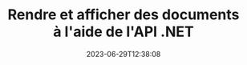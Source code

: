 ---
############################# Static ##########################
layout: "landing"
date: 2023-06-29T12:38:08
draft: false

lang: fr
product: "Viewer"
product_tag: "viewer"
platform: ".NET"
platform_tag: "net"

############################# Drop-down ############################
supported_platforms:
  items:
    # supported_platforms loop
    - title: ".NET"
      tag: "net"
    # supported_platforms loop
    - title: "Java"
      tag: "java"
    # supported_platforms loop
    - title: "Node.js"
      tag: "nodejs-java" 
    # supported_platforms loop
    - title: "Python"
      tag: "python-net"

############################# Head ############################
head_title: "API de visualisation de documents .NET, rendu PDF Word Excel Image HTML Diagramme"
head_description: "Visionneuse de fichiers C# ASP.NET et API de rendu. Ajoutez une visionneuse PDF, une visionneuse Word, une visionneuse Excel, une visionneuse d'images, une visionneuse HTML et des fonctionnalités de visionneuse de courrier électronique dans les applications .NET."

############################# Header ##########################
title: "Rendre et afficher des documents<br>à l'aide de l'API .NET"
description: "API de visualisation puissante pour restituer plus de 180 formats de documents au format PDF, HTML et Image avec des options de configuration polyvalentes."
words:
  for: "for"

actions:
  viewer_demo: true
  viewer_demo_file_name: "quarterly-report.docx"
  main: "Téléchargement gratuit de NuGet"
  main_link: "https://www.nuget.org/packages/GroupDocs.Viewer"
  alt: "Licence"
  alt_link: "https://purchase.groupdocs.com/pricing/viewer/net"
  title: "Prêt à commencer?"
  description: "Essayez les fonctionnalités de GroupDocs.Viewer gratuitement ou demandez une licence"

release:
  title: "Version {0} publiée"
  notes: "Nouveautés"
  downloads: "Téléchargements"
  link: "https://releases.groupdocs.com/viewer/net/release-notes/latest/"

code:
  title: "Rendre les fichiers PDF en C#"
  more: "Plus d'exemples"
  more_link: "https://github.com/groupdocs-viewer/GroupDocs.Viewer-for-.NET"
  install: "dotnet add package GroupDocs.Viewer"
  content: |
    ```csharp {style=abap}   
    // Charger le fichier PDF source
    using (var viewer = new Viewer("resume.pdf"))
    {
        // Définir les options HTML de sortie
        var viewOptions = 
        HtmlViewOptions.ForEmbeddedResources("page{0}.html");
        
        // Rendu PDF en HTML avec des ressources intégrées        
        viewer.View(viewOptions);
    }
    ```

############################# Overview ############################
overview:
  enable: true
  title: "GroupDocs.Viewer en un coup d'œil"
  description: "API pour restituer, afficher, convertir des documents, des diapositives, des diagrammes et de nombreux autres types de documents dans les applications .NET"
  features:
    # feature loop
    - title: "Visualisez les documents de manière efficace et fiable"
      content: "Avec l'API GroupDocs.Viewer, vous pouvez restituer efficacement des documents de tous les formats pris en charge au format HTML, JPEG, PNG et PDF avec des options flexibles et puissantes tout en préservant l'intégrité du contenu et de la structure du document. GroupDocs.Viewer prend en charge .NET Framework 4.6.2 et .NET 6.0, il fonctionne sur les plateformes Windows et Linux."

    # feature loop
    - title: "Les formats de fichiers et de documents les plus courants sont pris en charge"
      content: "Nous prenons en charge le rendu des 180 formats de fichiers et de documents les plus populaires, notamment Word, Excel, PDF, PowerPoint, la famille de formats OpenDocument, les archives, les images raster et vectorielles, les livres électroniques, les langages de programmation et les balises, ainsi que de nombreux autres types de fichiers, y compris les fichiers cryptés. fichiers avec protection par mot de passe."

    # feature loop
    - title: "Sortie personnalisable"
      content: "GroupDocs.Viewer permet non seulement de restituer le document, mais également de contrôler comment exactement, quelles parties du document doivent être rendues ou maintenant, comment elles doivent être rendues, et d'appliquer différentes transformations à la sortie rendue."

    # feature loop
    - title: "Interface utilisateur pour ASP.NET Core"
      content: "Nous fournissons un package d'interface utilisateur open source pour ASP.NET Core qui peut être ajouté à votre projet en quelques minutes. Le package Viewer.UI contient une interface utilisateur Web basée sur Angular et fournit un ensemble d'API et de fournisseurs de stockage de données utiles."

############################# Platforms ############################
platforms:
  enable: true
  title: "Prise en charge des plateformes"
  description: "GroupDocs.Viewer pour .NET prend en charge les systèmes d'exploitation, frameworks et gestionnaires de packages suivants"
  items:
    # platform loop
    - title: "Amazon"
      image: "amazon"
    # platform loop
    - title: "Docker"
      image: "docker"
    # platform loop
    - title: "Azure"
      image: "azure"
    # platform loop
    - title: "VS Code"
      image: "vs_code"
    # platform loop
    - title: "ReSharper"
      image: "resharper"
    # platform loop
    - title: "macOS"
      image: "finder"
    # platform loop
    - title: "Linux"
      image: "linux"
    # platform loop
    - title: "NuGet"
      image: "nuget"
  packages:
    # packages loop
    - title: "Package spécifique à Windows"
      content: |
        * Prend en charge .NET Framework 4.6.2+ et .NET 6.0
        * Prise en charge des formats de fichiers les plus complets
        * Dépend de System.Drawing et System.Drawing.Common 
      action: "Téléchargement de NuGet"
      action_link: "https://www.nuget.org/packages/GroupDocs.Viewer"
    # packages loop
    - title: "Forfait multiplateforme" 
      content: |
        * Prend en charge .NET 6.0 et les versions supérieures 
        * Prise en charge limitée des formats de fichiers 
        * Fonctionne sous Windows, Linux et macOS 
      action: "Téléchargement de NuGet" 
      action_link: "https://www.nuget.org/packages/GroupDocs.Viewer.CrossPlatform" 

############################# File formats ############################
formats:
  enable: true
  title: "Formats de fichiers pris en charge"
  description: |
    GroupDocs.Viewer pour .NET prend en charge les opérations avec les [formats de fichiers](https://docs.groupdocs.com/viewer/net/supported-document-formats/) suivants.
  groups:
    # group loop
    - color: "green"
      content: |
        ### Microsoft Office, OpenDocument et formats texte
        * **Word:** DOC, DOCX, DOCM, DOT, DOTX, DOTM, RTF, TXT
        * **Excel:** XLS, XLSX, XLSM, XLSB, XLTM, XLT, XLTM, XLTX
        * **PowerPoint:** PPT, PPTX, PPS, PPSX, PPSM, POT, POTM, POTX, PPTM        
        * **Project:** MPP, MPT, MPX {{< landing/tooltip icon="windows" title="Pris en charge par le package spécifique à Windows" >}}
        * **Outlook:** MSG, EML, EMLX, PST, OST
        * **OneNote:** ONE {{< landing/tooltip icon="windows" title="Pris en charge par le package spécifique à Windows" >}}
        * **OpenDocument:** ODT, OTT, ODS, ODP, OTP, OTS, ODG
        * **Fixed Page Layout:** PDF, TEX, XPS, OXPS
        * **e-Books:** EPUB, MOBI, DjVu
        * **Delimiter-Separated Values:** CSV, TSV
    # group loop
    - color: "blue"
      content: |
        ### Images, graphiques et diagrammes
        * **Images rastées:** BMP, GIF, JPG, PNG, TIFF, WebP, DNG, DIB, Jpeg2000 family
        * **Windows Icon:** ICO
        * **Scalable Vector Graphics:** SVG, CDR, CMX, IGS, SVGZ        
        * **Adobe Photoshop:** PSD, PSB {{< landing/tooltip icon="windows" title="Pris en charge par le package spécifique à Windows" >}}       
        * **Stereo Lithography (3D Printing):** STL        
        * **Medical Imaging:** DICOM
        * **Plotter Documents:** PLT, HPG
        * **Autodesk Design Web Formats:** DWF, DWG
        * **AutoCAD Drawing:** DWT, IFC, STL, CF2        
      # group loop
    - color: "red"
      content: |
        ### Autre        
        * **la toile:** HTML, MHT, MHTML, XML
        * **Metafile:** WMF, EMF, CGM, EMZ, WMZ
        * **Visio:** VSD, VDX, VSS, VSSX, VSX, VST, VSTX, VTX, VSDX, VDW, VSTM, VSSM, VSDM {{< landing/tooltip icon="windows" title="Pris en charge par le package spécifique à Windows" >}}
        * **Project:** MPP, MPT, MPX
        * **PostScript:** PS, EPS
        * **Les archives:** ZIP, TAR, BZ2, GZ, RAR, RAR5
        * **Autre:** VCF, VCARD, NUMBERS, NSF, OBJ
        * **C/C++/C# Files:** C, CC, C# , CPP, CXX, CS, H, HH, M, MM
        * **Java/JavaScript Files:** JAVA, JS, JSON, PROPERTIES

############################# Features ############################
features:
  enable: true
  title: "Fonctionnalités de GroupDocs.Viewer"
  description: "Rendre, afficher et convertir en toute transparence des documents PDF et Office"

  items:
    # feature loop
    - icon: "viewhtml"
      title: "Afficher les documents en HTML"
      content: "Convertissez un document de n'importe quel type en un document HTML avec CSS et SVG, qui peut être affiché dans n'importe quel navigateur Web moderne."

    # feature loop
    - icon: "rasterize"
      title: "Pixelliser les documents"
      content: "Pixellisez n'importe quel format de document pris en charge sur l'image raster, avec un format d'image et une qualité de compression réglables."

    # feature loop
    - icon: "sourcecode"
      title: "Restituer et mettre en évidence les codes de programmation"
      content: "Prise en charge de tous les langages de programmation, de script et de balisage populaires, avec possibilité d'analyser et de mettre en évidence leur syntaxe."

    # feature loop
    - icon: "convertpdf"
      title: "Convertir en PDF"
      content: "Les documents de n'importe quel format pris en charge peuvent être facilement convertis et enregistrés au format PDF avec des options réglables."

    # feature loop
    - icon: "transform"
      title: "Appliquer des transformations"
      content: "Le document de sortie peut être transformé pendant le rendu - les pages peuvent être pivotées et/ou réorganisées et un filigrane de texte peut être placé dessus."

    # feature loop
    - icon: "adjustment"
      title: "Ajustement de la sortie HTML"
      content: "Les documents HTML de sortie, générés par GroupDocs.Viewer, peuvent être réglés très finement: il est permis de les enregistrer dans le flux ou dans un fichier, avec des ressources externes ou intégrées, des rappels, etc."

    # feature loop
    - icon: "complex"
      title: "Prise en charge de structures de documents complexes"
      content: "GroupDocs.Viewer prend en charge non seulement les documents uniques, mais également les fichiers qui contiennent en interne une liste ou une structure hiérarchique de documents, comme des messages électroniques avec pièces jointes, des archives ZIP avec des fichiers internes dans des dossiers, des images TIFF multipages, etc."

    # feature loop
    - icon: "optimization"
      title: "Options d'optimisation"
      content: "GroupDocs.Viewer contient un sous-système de cache réglable, qui peut réduire le temps de chargement en utilisant les versions mises en cache des documents. De plus, un ensemble d'options différentes pour différents formats permet d'exclure du rendu certaines parties ou aspects inutiles des documents (polices, feuilles de calcul masquées, pièces jointes aux e-mails) pour optimiser les performances globales."

    # feature loop
    - icon: "passwordprotected"
      title: "Prise en charge des documents protégés par mot de passe"
      content: "GroupDocs.Viewer permet d'ouvrir les documents cryptés de différents types : PDF, WordProcessing, Spreadsheet, Présentation et autres, en spécifiant un mot de passe dans les options de chargement."

############################# Code samples ############################
code_samples:
  enable: true
  title: "Exemples de codes"
  description: "Quelques cas d'utilisation de GroupDocs.Viewer typique pour les opérations .NET"
  items:
    # code sample loop
    - title: "Rendre DOCX en HTML"
      content: |
        Les propriétés de classe [HtmlViewOptions](https://reference.groupdocs.com/viewer/net/groupdocs.viewer.options/htmlviewoptions/) vous permettent de contrôler le processus de conversion, plus d'informations à ce sujet [ici](https://docs.groupdocs.com/viewer/net/rendering-to-html/). Par exemple, vous pouvez intégrer toutes les ressources externes dans le fichier HTML de sortie, réduire le fichier de sortie et l'optimiser pour l'impression.
        {{< landing/code title="C#">}}
        ```csharp {style=abap}
        using GroupDocs.Viewer;
        using GroupDocs.Viewer.Options;
        
        // Instancier le visualiseur
        using (Viewer viewer = new Viewer("resume.docx"))
        {
            // Définir les options HTML de sortie
            HtmlViewOptions options = HtmlViewOptions.ForEmbeddedResources();
            
            // Rendre DOCX en HTML avec des ressources intégrées
            viewer.View(options);
        }
        ```
        {{< /landing/code >}}
    # code sample loop
    - title: "Exporter PPTX en PDF"
      content: |
        Créez une instance de classe [PdfViewOptions](https://reference.groupdocs.com/viewer/net/groupdocs.viewer.options/pdfviewoptions/) et transmettez-la à [Viewer.View](https://reference.groupdocs.com/viewer/net/groupdocs.viewer/viewer/view/#view) pour convertir un fichier PowerPoint PPTX en PDF. Les propriétés de la classe PdfViewOptions vous permettent de contrôler le processus de conversion. Par exemple, vous pouvez protéger le fichier PDF de sortie, réorganiser ses pages et spécifier la qualité des images du document. Reportez-vous à la [section de documentation suivante](https://docs.groupdocs.com/viewer/net/rendering-to-pdf/) pour plus de détails.
        {{< landing/code title="C#">}}
        ```csharp {style=abap}   
        using GroupDocs.Viewer;
        using GroupDocs.Viewer.Options;
        
        using (var viewer = new Viewer("presentation.pptx"))
        {
            // Définir les options du PDF de sortie       
            var viewOptions = new PdfViewOptions("presentation.pdf");
            
            // Exporter PPTX en PDF       
            viewer.View(viewOptions);
        }
        ```
        {{< /landing/code >}}
############################# Reviews ############################
# reviews:
# enable: true
# title: "Avis sur les produits GroupDocs"
# description: "Ne vous contentez pas de nous croire sur parole. Découvrez ce que d'autres développeurs disent de nos API"

# items:
#   # review loop
#   - title: "GroupDocs.Viewer"
#     content: "Excellent service et excellents produits. Ils ont été extrêmement utiles et réactifs pendant le processus de mise en œuvre de GroupDocs.Viewer pour .NET, et ne sauraient les recommander assez."
#     author: "Martin Lasarga"
#     company: "Product Manager at Axentria ECM by G.S.I."

#   # review loop
#   - title: "GroupDocs.Viewer"
#     content: "Après avoir implémenté et utilisé GroupDocs.Viewer pour .NET dans le projet, cela semble très bien fonctionner. J'ai testé avec beaucoup de documents et jusqu'ici tout va bien. Tout ce que j'ai lancé s'affiche bien et est aussi beau que dans une visionneuse PDF ou MS Word."
#     author: "Mats Oustad"
#     company: "Senior Consultant/Partner at Novanet AS"
---